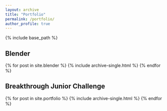 ```yaml
---
layout: archive
title: "Portfolio"
permalink: /portfolio/
author_profile: true
---
```


{% include base_path %}

Blender
------
{% for post in site.blender %}
  {% include archive-single.html %}
{% endfor %}

Breakthrough Junior Challenge
------
{% for post in site.portfolio %}
  {% include archive-single.html %}
{% endfor %}

